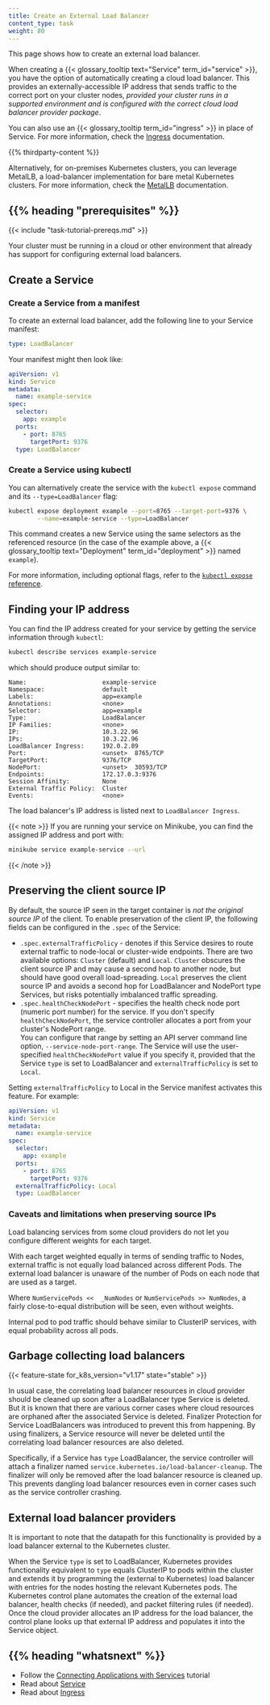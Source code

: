 ```yaml
---
title: Create an External Load Balancer
content_type: task
weight: 80
---
```


<!-- overview -->

This page shows how to create an external load balancer.

When creating a {{< glossary_tooltip text="Service" term_id="service" >}}, you have
the option of automatically creating a cloud load balancer. This provides an
externally-accessible IP address that sends traffic to the correct port on your cluster
nodes,
_provided your cluster runs in a supported environment and is configured with
the correct cloud load balancer provider package_.

You can also use an {{< glossary_tooltip term_id="ingress" >}} in place of Service.
For more information, check the [Ingress](/docs/concepts/services-networking/ingress/)
documentation.

{{% thirdparty-content %}}

Alternatively, for on-premises Kubernetes clusters, you can leverage MetalLB, a
load-balancer implementation for bare metal Kubernetes clusters. For more information,
check the [MetalLB](https://metallb.universe.tf/) documentation.

## {{% heading "prerequisites" %}}

{{< include "task-tutorial-prereqs.md" >}}

Your cluster must be running in a cloud or other environment that already has support
for configuring external load balancers.

<!-- steps -->

## Create a Service

### Create a Service from a manifest

To create an external load balancer, add the following line to your
Service manifest:

```yaml
type: LoadBalancer
```

Your manifest might then look like:

```yaml
apiVersion: v1
kind: Service
metadata:
  name: example-service
spec:
  selector:
    app: example
  ports:
    - port: 8765
      targetPort: 9376
  type: LoadBalancer
```

### Create a Service using kubectl

You can alternatively create the service with the `kubectl expose` command and
its `--type=LoadBalancer` flag:

```bash
kubectl expose deployment example --port=8765 --target-port=9376 \
        --name=example-service --type=LoadBalancer
```

This command creates a new Service using the same selectors as the referenced
resource (in the case of the example above, a
{{< glossary_tooltip text="Deployment" term_id="deployment" >}} named `example`).

For more information, including optional flags, refer to the
[`kubectl expose` reference](/docs/reference/generated/kubectl/kubectl-commands/#expose).

## Finding your IP address

You can find the IP address created for your service by getting the service
information through `kubectl`:

```bash
kubectl describe services example-service
```

which should produce output similar to:

```
Name:                     example-service
Namespace:                default
Labels:                   app=example
Annotations:              <none>
Selector:                 app=example
Type:                     LoadBalancer
IP Families:              <none>
IP:                       10.3.22.96
IPs:                      10.3.22.96
LoadBalancer Ingress:     192.0.2.89
Port:                     <unset>  8765/TCP
TargetPort:               9376/TCP
NodePort:                 <unset>  30593/TCP
Endpoints:                172.17.0.3:9376
Session Affinity:         None
External Traffic Policy:  Cluster
Events:                   <none>
```

The load balancer's IP address is listed next to `LoadBalancer Ingress`.

{{< note >}}
If you are running your service on Minikube, you can find the assigned IP address and port with:

```bash
minikube service example-service --url
```

{{< /note >}}

## Preserving the client source IP

By default, the source IP seen in the target container is _not the original
source IP_ of the client. To enable preservation of the client IP, the following
fields can be configured in the `.spec` of the Service:

- `.spec.externalTrafficPolicy` - denotes if this Service desires to route
  external traffic to node-local or cluster-wide endpoints. There are two available
  options: `Cluster` (default) and `Local`. `Cluster` obscures the client source
  IP and may cause a second hop to another node, but should have good overall
  load-spreading. `Local` preserves the client source IP and avoids a second hop
  for LoadBalancer and NodePort type Services, but risks potentially imbalanced
  traffic spreading.
- `.spec.healthCheckNodePort` - specifies the health check node port
  (numeric port number) for the service. If you don't specify
  `healthCheckNodePort`, the service controller allocates a port from your
  cluster's NodePort range.  
  You can configure that range by setting an API server command line option,
  `--service-node-port-range`. The Service will use the user-specified
  `healthCheckNodePort` value if you specify it, provided that the
  Service `type` is set to LoadBalancer and `externalTrafficPolicy` is set
  to `Local`.

Setting `externalTrafficPolicy` to Local in the Service manifest
activates this feature. For example:

```yaml
apiVersion: v1
kind: Service
metadata:
  name: example-service
spec:
  selector:
    app: example
  ports:
    - port: 8765
      targetPort: 9376
  externalTrafficPolicy: Local
  type: LoadBalancer
```

### Caveats and limitations when preserving source IPs

Load balancing services from some cloud providers do not let you configure different weights for each target.

With each target weighted equally in terms of sending traffic to Nodes, external
traffic is not equally load balanced across different Pods. The external load balancer
is unaware of the number of Pods on each node that are used as a target.

Where `NumServicePods <<  _NumNodes` or `NumServicePods >> NumNodes`, a fairly close-to-equal
distribution will be seen, even without weights.

Internal pod to pod traffic should behave similar to ClusterIP services, with equal probability across all pods.

## Garbage collecting load balancers

{{< feature-state for_k8s_version="v1.17" state="stable" >}}

In usual case, the correlating load balancer resources in cloud provider should
be cleaned up soon after a LoadBalancer type Service is deleted. But it is known
that there are various corner cases where cloud resources are orphaned after the
associated Service is deleted. Finalizer Protection for Service LoadBalancers was
introduced to prevent this from happening. By using finalizers, a Service resource
will never be deleted until the correlating load balancer resources are also deleted.

Specifically, if a Service has `type` LoadBalancer, the service controller will attach
a finalizer named `service.kubernetes.io/load-balancer-cleanup`.
The finalizer will only be removed after the load balancer resource is cleaned up.
This prevents dangling load balancer resources even in corner cases such as the
service controller crashing.

## External load balancer providers

It is important to note that the datapath for this functionality is provided by a load balancer external to the Kubernetes cluster.

When the Service `type` is set to LoadBalancer, Kubernetes provides functionality equivalent to `type` equals ClusterIP to pods
within the cluster and extends it by programming the (external to Kubernetes) load balancer with entries for the nodes
hosting the relevant Kubernetes pods. The Kubernetes control plane automates the creation of the external load balancer,
health checks (if needed), and packet filtering rules (if needed). Once the cloud provider allocates an IP address for the load
balancer, the control plane looks up that external IP address and populates it into the Service object.

## {{% heading "whatsnext" %}}

- Follow the [Connecting Applications with Services](/docs/tutorials/services/connect-applications-service/) tutorial
- Read about [Service](/docs/concepts/services-networking/service/)
- Read about [Ingress](/docs/concepts/services-networking/ingress/)
